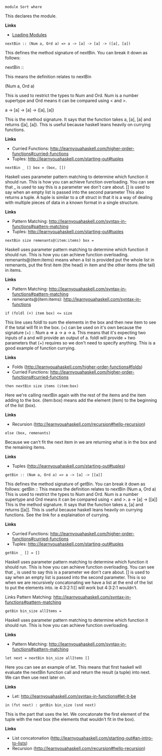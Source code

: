```
module Sort where
```

This declares the module.

**Links**
* [Loading Modules](http://learnyouahaskell.com/modules#loading-modules)

```
nextBin	:: (Num a, Ord a) => a -> [a] -> [a] -> ([a], [a])
```

This defines the method signature of nextBin. You can break it down as follows:

nextBin	::

This means the definition relates to nextBin
		
(Num a, Ord a)

This is used to restrict the types to Num and Ord. Num is a number supertype and Ord means it can be compared using < and >.

a -> [a] -> [a] -> ([a], [a])

This is the method signature. It says that the function takes a, [a], [a] and returns ([a], [a]).
This is useful because haskell leans heavily on currying functions.

**Links**
* Curried Functions: http://learnyouahaskell.com/higher-order-functions#curried-functions
* Tuples: http://learnyouahaskell.com/starting-out#tuples

```
nextBin _ [] box = (box, [])
```

Haskell uses parameter pattern matching to determine which function it should run. This is how you can achieve function overloading.
You can see that 
	_ is used to say this is a parameter we don't care about.
	[] is used to say when an empty list is passed into the second parameter
This also returns a tuple. A tuple is similar to a c# struct in that it is a way of dealing with multiple pieces of data in a known format in a single structure.

**Links**
* Pattern Matching: http://learnyouahaskell.com/syntax-in-functions#pattern-matching
* Tuples: http://learnyouahaskell.com/starting-out#tuples

```
nextBin size remenants@(item:items) box = 
```

Haskell uses parameter pattern matching to determine which function it should run. This is how you can achieve function overloading.
remenants@(item:items) means when a list is provided put the whole list in remenants, put the first item (the head) in item and the other items (the tail) in items.

**Links**
* Pattern Matching: http://learnyouahaskell.com/syntax-in-functions#pattern-matching
* remenants@(item:items): http://learnyouahaskell.com/syntax-in-functions

```
if (foldl (+) item box) <= size
```

This line uses foldl to sum the elements in the box and then new item to see if the total will fit in the box.
(+) can be used on it's own because the signature (+) :: Num a => a -> a -> a. This means that it's expecting two inputs of a and will provide an output of a. foldl will provide + two parameters that (+) requires so we don't need to specify anything. This is a good example of function currying.

**Links**
* Folds (http://learnyouahaskell.com/higher-order-functions#folds)
* Curried Functions: http://learnyouahaskell.com/higher-order-functions#curried-functions

```
then nextBin size items (item:box)
```

Here we're calling nextBin again with the rest of the items and the item adding to the box.
(item:box) means add the element (item) to the beginning of the list (box).

**Links**
* Recursion (http://learnyouahaskell.com/recursion#hello-recursion) 

```
else (box, remenants)
```

Because we can't fit the next item in we are returning what is in the box and the remaining items.

**Links**
* Tuples (http://learnyouahaskell.com/starting-out#tuples)

```
getBin :: (Num a, Ord a) => a -> [a] -> [[a]]
```

This defines the method signature of getBin. You can break it down as follows:
	getBin	:: 
		This means the definition relates to nextBin
	(Num a, Ord a)
		This is used to restrict the types to Num and Ord. Num is a number supertype and Ord means it can be compared using < and >.
    a -> [a] -> [[a]]
    	This is the method signature. It says that the function takes a, [a] and returns [[a]].
    	This is useful because haskell leans heavily on currying functions.
    	See the link for a explaination of currying.	    	

**Links**
* Curried Functions: http://learnyouahaskell.com/higher-order-functions#curried-functions
* Tuples: http://learnyouahaskell.com/starting-out#tuples

```
getBin _ [] = []
```

Haskell uses parameter pattern matching to determine which function it should run. This is how you can achieve function overloading.
You can see that _ is used to say this is a parameter we don't care about.
[] is used to say when an empty list is passed into the second parameter.
This is so when we are recursively concatonating we have a list at the end of the list to put the elements into.
	ie 4:3:2:1:[] will work but 4:3:2:1 wouldn't.

Links
	Pattern Matching: http://learnyouahaskell.com/syntax-in-functions#pattern-matching

```
getBin bin_size allItems = 
```

Haskell uses parameter pattern matching to determine which function it should run. This is how you can achieve function overloading.

**Links**
* Pattern Matching: http://learnyouahaskell.com/syntax-in-functions#pattern-matching

```
let next = nextBin bin_size	allItems []
```

Here you can see an example of let. This means that first haskell will evaluate the nextBin function call and return the result (a tuple) into next. We can then use next later on.

**Links**
* Let: http://learnyouahaskell.com/syntax-in-functions#let-it-be

```
in (fst next) : getBin bin_size (snd next)
```

This is the part that uses the let.
We concatonate the first element of the tuple with the next box (the elements that wouldn't fit in the box).

**Links**
* List concatonation (http://learnyouahaskell.com/starting-out#an-intro-to-lists)
* Recursion (http://learnyouahaskell.com/recursion#hello-recursion)

